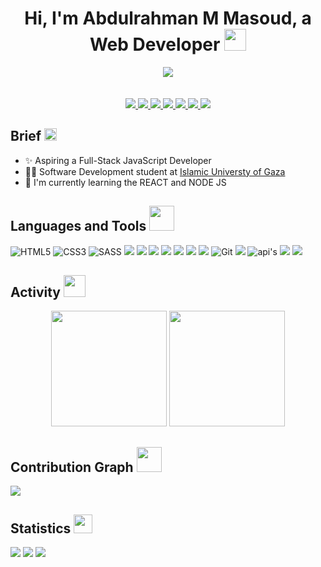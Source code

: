<h1 align="center">Hi, I'm Abdulrahman M Masoud, a Web Developer <img width="35" src="https://c.tenor.com/nebZyl8oN7IAAAAi/wave-hello.gif" /></h1>
<p align="center">
    <img src="https://www.codewars.com/users/abodmasoud/badges/large" /><br><br><br>
    <a href="https://www.linkedin.com/in/abdarhman-masoud-81508923a/">
    <img src="https://img.shields.io/badge/-linkedin-%230966C2?style=for-the-badge&logo=linkedin&logoColor=white" />
    </a>
    <a href="https://github.com/abodmasoud">
    <img src="https://img.shields.io/badge/-github-1C1C1C?style=for-the-badge&logo=github&logoColor=white" />
    </a>
    <a href="mailto:abdarhmanmasoud99@gmail.com?subject=Email From GitHub Account">
    <img src="https://img.shields.io/badge/Gmail-D14836?style=for-the-badge&logo=gmail&logoColor=white" />
    </a>
    <a href="https://www.codewars.com/users/abodmasoud">
    <img src="https://img.shields.io/badge/-codewars-3A3A3A?style=for-the-badge&logo=codewars&logoColor=white" />
    </a>
    <a href="https://www.freecodecamp.org/abodmasoud">
    <img src="https://img.shields.io/badge/-freecodecamp-393939?style=for-the-badge&logo=freecodecamp&logoColor=white" />
    </a>
    <a href="https://twitter.com/abood_masoud1/">
    <img src="https://img.shields.io/badge/Twitter-1DA1F2?style=for-the-badge&logo=twitter&logoColor=white" />
    </a>
    <a href="https://www.instagram.com/abod.masoud1/">
    <img src="https://img.shields.io/badge/Instagram-E1306C?style=for-the-badge&logo=instagram&logoColor=white" />
    </a>
</p>

## Brief <img width="20" src="https://c.tenor.com/8McIGu0Tf_QAAAAi/fire-joypixels.gif" />
- ✨ Aspiring a Full-Stack JavaScript Developer
- 👨‍🎓 Software Development student at [Islamic Universty of Gaza](https://www.iugaza.edu.ps/)
- 🔭 I'm currently learning the REACT and NODE JS
<!-- - 🥳️ [Coding Foundations Course](https://gazaskygeeks.com/coders-fundamentals-course/) graduate at [GSG](https://gazaskygeeks.com/) -->



## Languages and Tools <img width="40" src="https://c.tenor.com/Pnb_hVWq2sgAAAAi/on-process-dig.gif" />
![HTML5](https://img.shields.io/badge/HTML5-E34F26?style=for-the-badge&logo=html5&logoColor=white)
![CSS3](https://img.shields.io/badge/CSS3-1572B6?style=for-the-badge&logo=css3&logoColor=white)
![SASS](https://img.shields.io/badge/Sass-CC6699?style=for-the-badge&logo=sass&logoColor=white)
<img src="https://img.shields.io/badge/JavaScript-F7DF1E?style=for-the-badge&logo=javascript&logoColor=black" />
<img src="https://img.shields.io/badge/-ReactJs-61DAFB?style=for-the-badge&logo=react&logoColor=white" />
<img src="https://img.shields.io/badge/Node.js-43853D?style=for-the-badge&logo=node.js&logoColor=white" />
<img src="https://img.shields.io/badge/Express.js-404D59?style=for-the-badge&logo=express&logoColor=white" />
<img src="https://img.shields.io/badge/PostgreSQL-316192?style=for-the-badge&logo=postgresql&logoColor=white" />
<img src="https://img.shields.io/badge/-Jest-914359?style=for-the-badge&logo=jest&logoColor=white" />
<img src="https://img.shields.io/badge/Ubuntu-E95420?style=for-the-badge&logo=ubuntu&logoColor=white" />
![Git](https://img.shields.io/badge/-Git-3A3A3A?style=for-the-badge&logo=git&logoColor=white)
<img src="https://img.shields.io/badge/GitHub-100000?style=for-the-badge&logo=github&logoColor=white" />
![api's](https://img.shields.io/badge/-apis-3A3A3A?style=for-the-badge&logo=connect&logoColor=white)
<img src="https://img.shields.io/badge/-Visual%20Studio%20Code-0584C4?style=for-the-badge&logo=visualstudiocode&logoColor=white" />
<img src="https://img.shields.io/badge/-postman-F26634?style=for-the-badge&logo=postman&logoColor=white" />

## Activity <img width="35" src="https://c.tenor.com/dWMRNxW7Ti4AAAAi/iota-tanglevision.gif" />
<div align="center">
  <img height="185em" src="https://github-readme-stats.vercel.app/api?username=abodmasoud&theme=dracula&show_icons=true" />
  <img height="185em" src="https://github-readme-streak-stats.herokuapp.com/?user=abodmasoud&theme=dracula&date_format=M%20j%5B%2C%20Y%5D" />
</div>

## Contribution Graph <img width="40" src="https://c.tenor.com/8Bhx4_d52goAAAAi/mic-drop-busy-bee.gif" />
<img src="https://activity-graph.herokuapp.com/graph?username=abodmasoud&theme=dracula&color=B994E6&bg_color=2B2D3D" />

## Statistics <img width="30" src="https://c.tenor.com/LSHKMiRdLggAAAAi/statistics-trending-up.gif" />

<a href="https://github.com/abodmasoud?tab=followers"><img src="https://img.shields.io/github/followers/abodmasoud?label=Followers&style=social" /></a>
<img src="https://img.shields.io/github/stars/abodmasoud?label=stars&style=social" />
<img src="https://komarev.com/ghpvc/?username=abodmasoud" />
